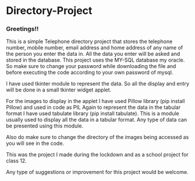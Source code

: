 # Directory-Project

### Greetings!!

This is a simple Telephone directory project that stores the telephone number, mobile number, email address and home address of any name of the person you enter the data in. All the data you enter will be asked and stored in the database.
This project uses the MY-SQL database my oracle. So make sure to change your password while downloading the file and before executing the code according to your own password of mysql.

I have used tkinter module to represent the data. So all the display and entry will be done in a small tkinter widget applet.

For the images to display in the applet I have used Pillow library (pip install Pillow) and used in code as PIL
Again to represent the data in the tabular format I have used tabulate library (pip install tabulate). This is a module usually used to display all the data in a tabular format.
Any type of data can be presented using this module.

Also do make sure to change the directory of the images being accessed as you will see in the code. 



This was the project I made during the lockdown and as a school project for class 12.

Any type of suggestions or improvement for this project would be welcome.
